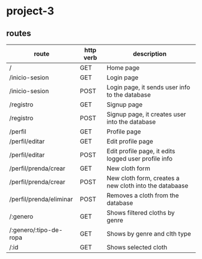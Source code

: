 # project-3

## routes

| route | http verb | description |
| ------------- | ------------- | ------------- |
| /  | GET  | Home page  |
| /inicio-sesion  | GET  | Login page  |
| /inicio-sesion  | POST  | Login page, it sends user info to the database  |
| /registro  | GET  | Signup page  |
| /registro  | POST  | Signup page, it creates user into the database  |
| /perfil  | GET  | Profile page  |
| /perfil/editar  | GET  | Edit profile page  |
| /perfil/editar  | POST  | Edit profile page, it edits logged user profile info  |
| /perfil/prenda/crear  | GET  | New cloth form  |
| /perfil/prenda/crear  | POST  | New cloth form, creates a new cloth into the databaase  |
| /perfil/prenda/eliminar  | POST  | Removes a cloth from the database  |
| /:genero | GET  | Shows filtered cloths by genre  |
| /:genero/:tipo-de-ropa  | GET  | Shows by genre and clth type  |
| /:id  | GET  | Shows selected cloth  |
